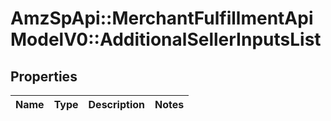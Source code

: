 # AmzSpApi::MerchantFulfillmentApiModelV0::AdditionalSellerInputsList

## Properties
Name | Type | Description | Notes
------------ | ------------- | ------------- | -------------

